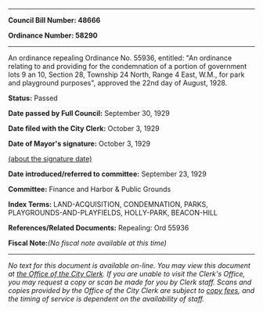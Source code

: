 

********

**Council Bill Number: 48666**
   
**Ordinance Number: 58290**
********

 An ordinance repealing Ordinance No. 55936, entitled: "An ordinance relating to and providing for the condemnation of a portion of government lots 9 an 10, Section 28, Township 24 North, Range 4 East, W.M., for park and playground purposes", approved the 22nd day of August, 1928.

**Status:** Passed
   
**Date passed by Full Council:** September 30, 1929
   
**Date filed with the City Clerk:** October 3, 1929
   
**Date of Mayor's signature:** October 3, 1929
   
[(about the signature date)](/~public/approvaldate.htm)
   
   
   
**Date introduced/referred to committee:** September 23, 1929
   
**Committee:** Finance and Harbor & Public Grounds
   
   
**Index Terms:** LAND-ACQUISITION, CONDEMNATION, PARKS, PLAYGROUNDS-AND-PLAYFIELDS, HOLLY-PARK, BEACON-HILL

**References/Related Documents:** Repealing: Ord 55936

**Fiscal Note:**_(No fiscal note available at this time)_
********

_No text for this document is available on-line. You may view this document at [the Office of the City Clerk](http://www.seattle.gov/leg/clerk/contactUs.htm). If you are unable to visit the Clerk's Office, you may request a copy or scan be made for you by Clerk staff. Scans and copies provided by the Office of the City Clerk are subject to [copy fees](http://clerk.seattle.gov/~public/clerkfees.htm), and the timing of service is dependent on the availability of staff._

